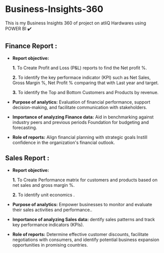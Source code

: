 # Business-Insights-360
This is my Business Insights 360 of project on atliQ Hardwares using POWER BI :heavy_check_mark:

## Finance Report :

- **Report objective:**
  
   **1.** To Create Profit and Loss (P&L) reports to find the Net profit %.

   **2.** To identify the key performace indicator (KPI) such as Net Sales, Gross Margin %, Net Profit % comparing that with Last year and target.

   **3.** To identify the Top and Bottom Customers and Products by revenue.

- **Purpose of analytics:** Evaluation of financial performance, support decision-making, and facilitate communication with stakeholders.

- **Importance of analyzing Finance data:** Aid in benchmarking against industry peers and previous periods Foundation for budgeting and forecasting.

- **Role of reports:** Align financial planning with strategic goals Instill confidence in the organization's financial outlook.


## Sales Report :

- **Report objective:**
  
   **1.** To Create Performance matrix for customers and products based on net sales and gross margin %.

   **2.** To identify unit economics .

- **Purpose of analytics:** Empower businesses to monitor and evaluate their sales activities and performance..

- **Importance of analyzing Sales data:** dentify sales patterns and track key performance indicators (KPIs).

- **Role of reports:** Determine effective customer discounts, facilitate negotiations with consumers, and identify potential business expansion opportunities in promising countries.
